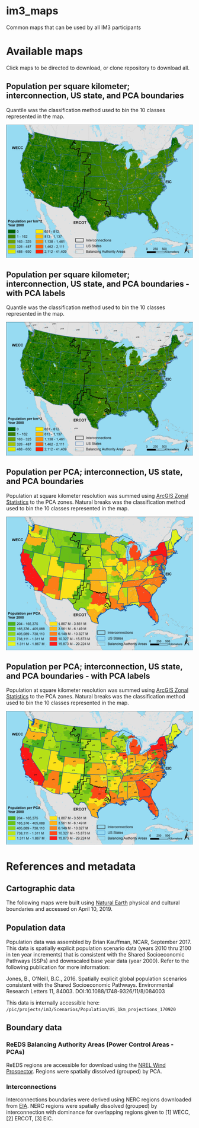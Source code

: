 # im3_maps
Common maps that can be used by all IM3 participants

# Available maps
Click maps to be directed to download, or clone repository to download all.

## Population per square kilometer; interconnection, US state, and PCA boundaries
Quantile was the classification method used to bin the 10 classes represented in the map.

![](https://github.com/IMMM-SFA/im3_maps/blob/master/maps/conus_1km2-popdensity-2000-oneill_with-iconn-ba-state_nolabels.jpg)

## Population per square kilometer; interconnection, US state, and PCA boundaries - with PCA labels
Quantile was the classification method used to bin the 10 classes represented in the map.

![](https://github.com/IMMM-SFA/im3_maps/blob/master/maps/conus_1km2-popdensity-2000-oneill_with-iconn-ba-state_pca-labels.jpg)

## Population per PCA; interconnection, US state, and PCA boundaries
Population at square kilometer resolution was summed using [ArcGIS Zonal Statistics](http://desktop.arcgis.com/en/arcmap/10.3/tools/spatial-analyst-toolbox/h-how-zonal-statistics-works.htm) to the PCA zones.  Natural breaks was the classification method used to bin the 10 classes represented in the map.

![](https://github.com/IMMM-SFA/im3_maps/blob/master/maps/conus_reeds-pca_popdensity-2000-oneill_with-iconn-ba-state_nolabels.jpg)

## Population per PCA; interconnection, US state, and PCA boundaries - with PCA labels
Population at square kilometer resolution was summed using [ArcGIS Zonal Statistics](http://desktop.arcgis.com/en/arcmap/10.3/tools/spatial-analyst-toolbox/h-how-zonal-statistics-works.htm) to the PCA zones.  Natural breaks was the classification method used to bin the 10 classes represented in the map.

![](https://github.com/IMMM-SFA/im3_maps/blob/master/maps/conus_reeds-pca_popdensity-2000-oneill_with-iconn-ba-state_pca-labels.jpg)

# References and metadata

## Cartographic data
The following maps were built using [Natural Earth](https://www.naturalearthdata.com/downloads/) physical and cultural boundaries and accessed on April 10, 2019.

## Population data
Population data was assembled by Brian Kauffman, NCAR, September 2017.  This data is spatially explicit population scenario data (years 2010 thru 2100 in ten year increments) that is consistent with the Shared Socioeconomic Pathways (SSPs) and downscaled base year data (year 2000). Refer to the following publication for more information:

Jones, B., O’Neill, B.C., 2016. Spatially explicit global population scenarios consistent with the Shared Socioeconomic Pathways. Environmental Research Letters 11, 84003. DOI:10.1088/1748-9326/11/8/084003

This data is internally accessible here:  `/pic/projects/im3/Scenarios/Population/US_1km_projections_170920`

## Boundary data

### ReEDS Balancing Authority Areas (Power Control Areas - PCAs)
ReEDS regions are accessible for download using the [NREL Wind Prospector](https://maps.nrel.gov/wind-prospector/?visible=wind_3tier_site_metadata#/?aL=iBkrSK%255Bv%255D%3Dt&bL=groad&cE=0&lR=0&mC=36.70365959719456%2C-94.8779296875&zL=5).  Regions were spatially dissolved (grouped) by PCA.

### Interconnections
Interconnections boundaries were derived using NERC regions downloaded from [EIA](https://www.eia.gov/maps/layer_info-m.php).  NERC regions were spatially dissolved (grouped) by interconnection with dominance for overlapping regions given to [1] WECC, [2] ERCOT, [3] EIC.
